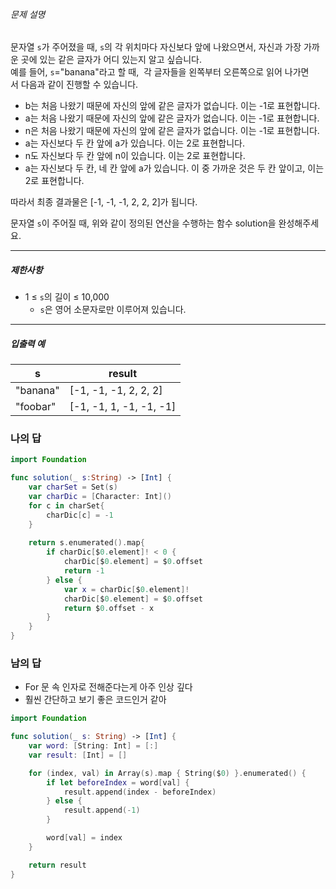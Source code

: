###### 문제 설명
문자열 `s`가 주어졌을 때, `s`의 각 위치마다 자신보다 앞에 나왔으면서, 자신과 가장 가까운 곳에 있는 같은 글자가 어디 있는지 알고 싶습니다.  
예를 들어, `s`="banana"라고 할 때,  각 글자들을 왼쪽부터 오른쪽으로 읽어 나가면서 다음과 같이 진행할 수 있습니다.

- b는 처음 나왔기 때문에 자신의 앞에 같은 글자가 없습니다. 이는 -1로 표현합니다.
- a는 처음 나왔기 때문에 자신의 앞에 같은 글자가 없습니다. 이는 -1로 표현합니다.
- n은 처음 나왔기 때문에 자신의 앞에 같은 글자가 없습니다. 이는 -1로 표현합니다.
- a는 자신보다 두 칸 앞에 a가 있습니다. 이는 2로 표현합니다.
- n도 자신보다 두 칸 앞에 n이 있습니다. 이는 2로 표현합니다.
- a는 자신보다 두 칸, 네 칸 앞에 a가 있습니다. 이 중 가까운 것은 두 칸 앞이고, 이는 2로 표현합니다.

따라서 최종 결과물은 [-1, -1, -1, 2, 2, 2]가 됩니다.

문자열 `s`이 주어질 때, 위와 같이 정의된 연산을 수행하는 함수 solution을 완성해주세요.

---
##### 제한사항
- 1 ≤ `s`의 길이 ≤ 10,000
    - `s`은 영어 소문자로만 이루어져 있습니다.
---
##### 입출력 예
|s|result|
|---|---|
|"banana"|[-1, -1, -1, 2, 2, 2]|
|"foobar"|[-1, -1, 1, -1, -1, -1]|
### 나의 답
```swift
import Foundation

func solution(_ s:String) -> [Int] {
    var charSet = Set(s)
    var charDic = [Character: Int]()
    for c in charSet{
        charDic[c] = -1
    }
    
    return s.enumerated().map{
        if charDic[$0.element]! < 0 {
            charDic[$0.element] = $0.offset
            return -1
        } else {
            var x = charDic[$0.element]!
            charDic[$0.element] = $0.offset
            return $0.offset - x
        }
    }
}
```

### 남의 답
- For 문 속 인자로 전해준다는게 아주 인상 깊다
- 훨씬 간단하고 보기 좋은 코드인거 같아
```swift
import Foundation

func solution(_ s: String) -> [Int] {
    var word: [String: Int] = [:]
    var result: [Int] = []

    for (index, val) in Array(s).map { String($0) }.enumerated() {
        if let beforeIndex = word[val] {
            result.append(index - beforeIndex)
        } else {
            result.append(-1)
        }

        word[val] = index
    }

    return result
}
```